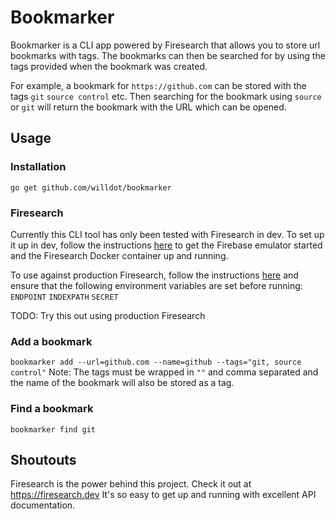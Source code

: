 # Bookmarker
Bookmarker is a CLI app powered by Firesearch that allows you to store url bookmarks with tags.
The bookmarks can then be searched for by using the tags provided when the bookmark was created.

For example, a bookmark for `https://github.com` can be stored with the tags `git` `source control` etc. Then searching for the bookmark using `source` or `git` will return the bookmark with the URL which can be opened.

## Usage

### Installation
`go get github.com/willdot/bookmarker`

### Firesearch
Currently this CLI tool has only been tested with Firesearch in dev. To set up it up in dev, follow the instructions [here](https://firesearch.dev/docs/tutorial) to get the Firebase emulator started and the Firesearch Docker container up and running.

To use against production Firesearch, follow the instructions [here](https://firesearch.dev/docs/deploy) and ensure that the following environment variables are set before running:
`ENDPOINT`
`INDEXPATH`
`SECRET`

TODO: Try this out using production Firesearch

### Add a bookmark
`bookmarker add --url=github.com --name=github --tags="git, source control"`
Note: The tags must be wrapped in `""` and comma separated and the name of the bookmark will also be stored as a tag.

### Find a bookmark
`bookmarker find git`

## Shoutouts
Firesearch is the power behind this project. Check it out at https://firesearch.dev It's so easy to get up and running with excellent API documentation.
